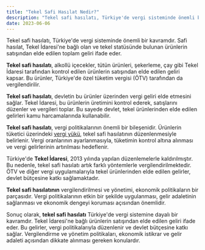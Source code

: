 ```yaml
---
title: "Tekel Safi Hasılat Nedir?"
description: "Tekel safi hasılatı, Türkiye'de vergi sisteminde önemli bir kavramdır."
date: 2023-06-06
---
```


Tekel safi hasılatı, Türkiye'de vergi sisteminde önemli bir kavramdır. Safi hasılat, Tekel İdaresi'ne bağlı olan ve
tekel statüsünde bulunan ürünlerin satışından elde edilen toplam geliri ifade eder.

**Tekel safi hasılatı**, alkollü içecekler, tütün ürünleri, şekerleme, çay gibi Tekel İdaresi tarafından kontrol edilen
ürünlerin satışından elde edilen geliri kapsar. Bu ürünler, Türkiye'de özel tüketim vergisi (ÖTV) tarafından da
vergilendirilir.

**Tekel safi hasılatı**, devletin bu ürünler üzerinden vergi geliri elde etmesini sağlar. Tekel İdaresi, bu ürünlerin
üretimini kontrol ederek, satışlarını düzenler ve vergileri toplar. Bu sayede devlet, tekel ürünlerinden elde edilen
gelirleri kamu harcamalarında kullanabilir.

**Tekel safi hasılatı**, vergi politikalarının önemli bir bileşenidir. Ürünlerin tüketici üzerindeki <a href="/yazilar/vergi-yuku-nedir/">vergi yükü</a>, tekel
safi hasılatının düzenlenmesiyle belirlenir. Vergi oranlarının ayarlanmasıyla, tüketimin kontrol altına alınması ve
vergi gelirlerinin artırılması hedeflenir.

Türkiye'de **Tekel İdaresi**, 2013 yılında yapılan düzenlemelerle kaldırılmıştır. Bu nedenle, tekel safi hasılatı artık
farklı yöntemlerle vergilendirilmektedir. ÖTV ve diğer vergi uygulamalarıyla tekel ürünlerinden elde edilen gelirler,
devlet bütçesine katkı sağlamaktadır.

**Tekel safi hasılatının** vergilendirilmesi ve yönetimi, ekonomik politikaların bir parçasıdır. Vergi politikalarının
etkin bir şekilde uygulanması, gelir adaletinin sağlanması ve ekonomik dengeyi koruması açısından önemlidir.

Sonuç olarak, **tekel safi hasılatı** Türkiye'de vergi sistemine dayalı bir kavramdır. Tekel İdaresi'ne bağlı ürünlerin
satışından elde edilen geliri ifade eder. Bu gelirler, vergi politikalarıyla düzenlenir ve devlet bütçesine katkı
sağlar. Vergilendirme ve yönetim politikaları, ekonomik istikrar ve gelir adaleti açısından dikkate alınması gereken
konulardır.
